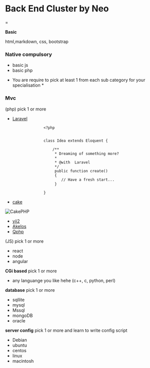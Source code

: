 # Back End Cluster by Neo
=

**Basic**

html,markdown, css, bootstrap

### Native compulsory 

- basic js
- basic php

* You are require to pick at least 1 from each sub category for your specialisation *

### Mvc

(php) pick 1 or more
- [Laravel](https://laravel.com/)

    				<?php
    				
    				
    				class Idea extends Eloquent {
    				
    					/**
    					 * Dreaming of something more?
    					 *
    					 * @with  Laravel
    					 */
    					 public function create()
    					 {
    					 	// Have a fresh start...
    					 }
    				
    				}

- [cake](http://cakephp.org/)

![CakePHP](http://cakephp.org/img/default/cake-logo2.png)

- [yii2](https://laravel.com/)
- [Akelos](https://laravel.com/)
- [Qphp](https://laravel.com/)

(JS) pick 1 or more
- react
- node
- angular

**CGi based** pick 1 or more
- any languange you like hehe (c++, c, python, perl)

**database** pick 1 or more
- sqllite
- mysql
- Mssql
- mongoDB
- oracle

**server config** pick 1 or more and learn to write config script
- Debian
- ubuntu
- centos
- linux
- macintosh